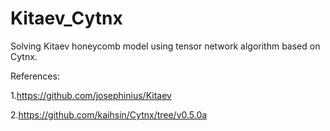 # Kitaev_Cytnx
Solving Kitaev honeycomb model using tensor network algorithm based on Cytnx.

References:

1.https://github.com/josephinius/Kitaev

2.https://github.com/kaihsin/Cytnx/tree/v0.5.0a
